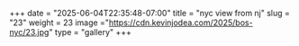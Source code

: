 +++
date = "2025-06-04T22:35:48-07:00"
title = "nyc view from nj"
slug = "23"
weight = 23
image ="https://cdn.kevinjodea.com/2025/bos-nyc/23.jpg"
type = "gallery"
+++
